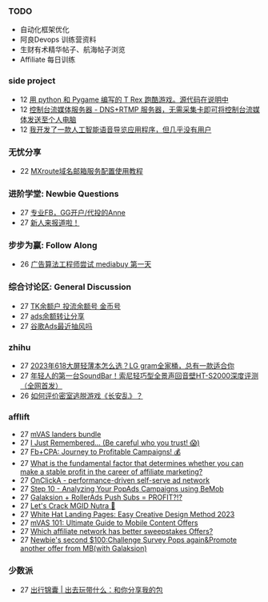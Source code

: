 ### TODO
-  自动化框架优化
-  阿良Devops 训练营资料
-  生财有术精华帖子、航海帖子浏览
-  Affiliate 每日训练

### side project
<!-- sideproject:START -->
-  12 [用 python 和 Pygame 编写的 T Rex 跑酷游戏。源代码在说明中](https://www.youtube.com/watch?v=pZySIXSelCA)
-  12 [控制台流媒体服务器 - DNS+RTMP 服务器，无需采集卡即可将控制台流媒体发送至个人电脑](https://github.com/Aioros/console-streaming-server)
-  12 [我开发了一款人工智能语音导览应用程序，但几乎没有用户](https://www.reddit.com/r/SideProject/comments/18gpp0e/ive_built_an_ai_audio_tour_app_but_have_almost_no/)<!-- sideproject:END -->


### 无忧分享
<!-- ruyo:START -->
-  22 [MXroute域名邮箱服务配置使用教程](https://51.ruyo.net/18648.html)<!-- ruyo:END -->

### 进阶学堂: Newbie Questions
<!-- advertcn1:START -->
-  27 [专业FB，GG开户/代投的Anne](https://www.advertcn.com/thread-114837-1-1.html)
-  27 [新人来报道啦！](https://www.advertcn.com/thread-114836-1-1.html)<!-- advertcn1:END -->

### 步步为赢: Follow Along
<!-- advertcn2:START -->
-  26 [广告算法工程师尝试 mediabuy 第一天](https://www.advertcn.com/thread-114834-1-1.html)<!-- advertcn2:END -->

### 综合讨论区: General Discussion
<!-- advertcn3:START -->
-  27 [TK余额户 投流余额号 金币号](https://www.advertcn.com/thread-114843-1-1.html)
-  27 [ads余额转让分享](https://www.advertcn.com/thread-114841-1-1.html)
-  27 [谷歌Ads最近抽风吗](https://www.advertcn.com/thread-114840-1-1.html)<!-- advertcn3:END -->


### zhihu
<!-- zhihu:START -->
-  27 [2023年618大屏轻薄本怎么选？LG gram全家桶，总有一款适合你](http://zhuanlan.zhihu.com/p/632641888?utm_campaign=rss&utm_medium=rss&utm_source=rss&utm_content=title)
-  27 [年轻人的第一台SoundBar！索尼轻巧型全景声回音壁HT-S2000深度评测（全网首发）](http://zhuanlan.zhihu.com/p/630990296?utm_campaign=rss&utm_medium=rss&utm_source=rss&utm_content=title)
-  26 [如何评价密室逃脱游戏《长安乱》？](http://www.zhihu.com/question/563950552/answer/3045961312?utm_campaign=rss&utm_medium=rss&utm_source=rss&utm_content=title)<!-- zhihu:END -->

### afflift
<!-- afflift:START -->
-  27 [mVAS landers bundle](https://afflift.com/f/threads/mvas-landers-bundle.12774/)
-  27 [I Just Remembered... &lpar;Be careful who you trust! 😱&rpar;](https://afflift.com/f/threads/i-just-remembered-be-careful-who-you-trust-%F0%9F%98%B1.13048/)
-  27 [Fb+CPA: Journey to Profitable Campaigns! 💰](https://afflift.com/f/threads/fb-cpa-journey-to-profitable-campaigns-%F0%9F%92%B0.12907/)
-  27 [What is the fundamental factor that determines whether you can make a stable profit in the career of affiliate marketing?](https://afflift.com/f/threads/what-is-the-fundamental-factor-that-determines-whether-you-can-make-a-stable-profit-in-the-career-of-affiliate-marketing.13047/)
-  27 [OnClickA - performance-driven self-serve ad network](https://afflift.com/f/threads/onclicka-performance-driven-self-serve-ad-network.10316/)
-  27 [Step 10 - Analyzing Your PopAds Campaigns using BeMob](https://afflift.com/f/threads/step-10-analyzing-your-popads-campaigns-using-bemob.2947/)
-  27 [Galaksion + RollerAds Push Subs = PROFIT?!?](https://afflift.com/f/threads/galaksion-rollerads-push-subs-profit.13030/)
-  27 [Let&#39;s Crack MGID Nutra 🚀](https://afflift.com/f/threads/lets-crack-mgid-nutra-%F0%9F%9A%80.12967/)
-  27 [White Hat Landing Pages: Easy Creative Design Method 2023](https://afflift.com/f/threads/white-hat-landing-pages-easy-creative-design-method-2023.11420/)
-  27 [mVAS 101: Ultimate Guide to Mobile Content Offers](https://afflift.com/f/threads/mvas-101-ultimate-guide-to-mobile-content-offers.11905/)
-  27 [Which affiliate network has better sweepstakes Offers?](https://afflift.com/f/threads/which-affiliate-network-has-better-sweepstakes-offers.12197/)
-  27 [Newbie&#39;s second $100:Challenge Survey Pops again&amp;Promote another offer from MB&lpar;with Galaksion&rpar;](https://afflift.com/f/threads/newbies-second-100-challenge-survey-pops-again-promote-another-offer-from-mb-with-galaksion.13010/)<!-- afflift:END -->

### 少数派
<!-- sspai:START -->
-  27 [出行锦囊 | 出去玩带什么：和你分享我的包](https://sspai.com/post/83351)<!-- sspai:END -->
